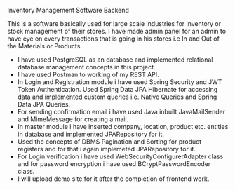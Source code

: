 Inventory Management Software Backend

This is a software basically used for large scale industries for inventory or stock management of their stores.
I have made admin panel for an admin to have eye on every transactions that is going in his stores i.e In and Out of the Materials or Products.</br>

- I have used PostgreSQL as an database and implemented relational database management concepts in this project.</br>
- I have used Postman to working of my REST API.</br>
- In Login and Registration module i have used Spring Security and JWT Token Authentication. Used Spring Data JPA Hibernate for accessing data and implemented custom
queries i.e. Native Queries and Spring Data JPA Queries.
- For sending confirmation email i have used Java inbuilt JavaMailSender and MimeMessage for creating a mail.
- In master module i have inserted company, location, product etc. entities in database and implemented JPARepository for it.
- Used the concepts of DBMS Pagination and Sorting for product registers and for that i again implemeted JPARepository for it.
- For Login verification i have used WebSecurityConfigurerAdapter class and for password encryption i have used BCryptPasswordEncoder class.
- I will upload demo site for it after the completion of frontend work.

